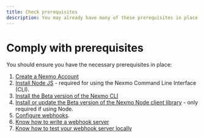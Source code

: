 ```yaml
---
title: Check prerequisites
description: You may already have many of these prerequisites in place if you have used the Nexmo APIs before. This list is provided for your convenience to ensure you have the necessary tools installed to complete this Task.
---
```


# Comply with prerequisites

You should ensure you have the necessary prerequisites in place:

1. [Create a Nexmo Account](https://dashboard.nexmo.com/sign-in)
2. [Install Node JS](https://nodejs.org/en/download/) - required for using the Nexmo Command Line Interface (CLI).
3. [Install the Beta version of the Nexmo CLI](/messages/code-snippets/install-cli)
4. [Install or update the Beta version of the Nexmo Node client library](/messages/code-snippets/client-library) - only required if using Node.
5. [Configure webhooks](/messages/code-snippets/configure-webhooks).
6. [Know how to write a webhook server](/messages/code-snippets/inbound-message)
7. [Know how to test your webhook server locally](/messages/code-snippets/configure-webhooks#testing-locally-via-ngrok)
